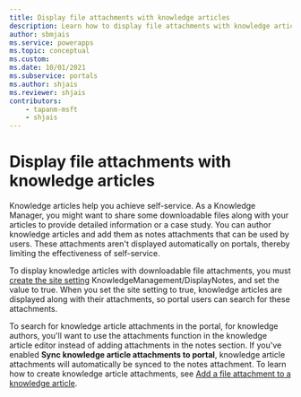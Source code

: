 ```yaml
---
title: Display file attachments with knowledge articles
description: Learn how to display file attachments with knowledge articles on a portal.
author: sbmjais
ms.service: powerapps
ms.topic: conceptual
ms.custom: 
ms.date: 10/01/2021
ms.subservice: portals
ms.author: shjais
ms.reviewer: shjais
contributors:
    - tapanm-msft
    - shjais
---
```


# Display file attachments with knowledge articles

Knowledge articles help you achieve self-service. As a Knowledge Manager, you might want to share some downloadable files along with your articles to provide detailed information or a case study. You can author knowledge articles and add them as notes attachments that can be used by users. These attachments aren't displayed automatically on portals, thereby limiting the effectiveness of self-service.

To display knowledge articles with downloadable file attachments, you must [create the site setting](../configure/configure-site-settings.md) KnowledgeManagement/DisplayNotes, and set the value to true. When you set the site setting to true, knowledge articles are displayed along with their attachments, so portal users can search for these attachments.

To search for knowledge article attachments in the portal, for knowledge authors, you'll want to use the attachments function in the knowledge article editor instead of adding attachments in the notes section. If you've enabled **Sync knowledge article attachments to portal**, knowledge article attachments will automatically be synced to the notes attachment. To learn how to create knowledge article attachments, see [Add a file attachment to a knowledge article](/dynamics365/customer-service/customer-service-hub-user-guide-knowledge-article#add-a-file-attachment-to-a-knowledge-article.md).
